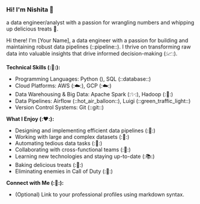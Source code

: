 ### Hi! I'm Nishita 👋
a data engineer/analyst with a passion for wrangling numbers and whipping up delicious treats 🧁.

Hi there! I'm [Your Name], a data engineer with a passion for building and maintaining robust data pipelines (::pipeline::). I thrive on transforming raw data into valuable insights that drive informed decision-making (::chart_with_upwards_trend::).

**Technical Skills (::wrench::):**

* Programming Languages: Python (), SQL (::database::)
* Cloud Platforms: AWS (::cloud::), GCP (::cloud::)
* Data Warehousing & Big Data: Apache Spark (::sparkles::), Hadoop (::elephant::)
* Data Pipelines: Airflow (::hot_air_balloon::), Luigi (::green_traffic_light::)
* Version Control Systems: Git (::git::)


**What I Enjoy (::heart::):**

* Designing and implementing efficient data pipelines (::construction::)
* Working with large and complex datasets (::mag_right::)
* Automating tedious data tasks (::robot::)
* Collaborating with cross-functional teams (::handshake::)
* Learning new technologies and staying up-to-date (::books::)
* Baking delicious treats (::cookie::)
* Eliminating enemies in Call of Duty (::gun::) 

**Connect with Me (::link::):**

* (Optional) Link to your professional profiles using markdown syntax.


